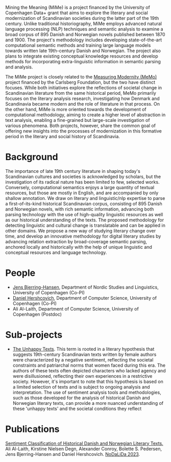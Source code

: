 Mining the Meaning (MiMe) is a project financed by the University of Copenhagen Data+ grant that aims to explore the literary and social modernization of Scandinavian societies during the latter part of the 19th century. Unlike traditional historiography, MiMe employs advanced natural language processing (NLP) techniques and semantic analysis to examine a broad corpus of 895 Danish and Norwegian novels published between 1870 and 1900. The project's methodology includes developing state-of-the-art computational semantic methods and training large language models towards written late 19th-century Danish and Norwegian. The project also plans to integrate existing conceptual knowledge resources and develop methods for incorporating extra-linguistic information in semantic parsing and analysis.

The MiMe project is closely related to the [Measuring Modernity (MeMo)](https://nors.ku.dk/english/research/projects/measuring-modernity/) project financed by the Carlsberg Foundation, but the two have distinct focuses. While both initiatives explore the reflections of societal change in Scandinavian literature from the same historical period, MeMo primarily focuses on the literary analysis research, investigating how Denmark and Scandinavia became modern and the role of literature in that process. On the other hand, MiMe is more oriented towards the development of computational methodology, aiming to create a higher level of abstraction in text analysis, enabling a fine-grained but large-scale investigation of various phenomena. Both projects, however, share the common goal of offering new insights into the processes of modernization in this formative period in the literary and social history of Scandinavia.

# Background
The importance of late 19th century literature in shaping today's Scandinavian cultures and
societies is acknowledged by scholars, but the investigation of its radical nature has been limited to
few, selected works. Conversely, computational semantics
enjoys a large quantity of textual resources, but those are mostly in English, and are accompanied
by only shallow annotation. We draw on literary and linguistic/nlp expertise to parse a
first-of-its-kind historical Scandinavian corpus, consisting of 895 Danish and Norwegian novels, with
rich semantic information, advancing both parsing technology with the use of high-quality linguistic
resources as well as our historical understanding of the texts. The proposed methodology for
detecting linguistic and cultural change is translatable and can be applied in other domains.
We propose a new way of studying literary change over time, and develop an
innovative methodology for digital literary studies by advancing relation extraction by broad-coverage semantic parsing,
anchored locally and historically with the help of unique linguistic and conceptual resources and language technology.

# People
- [Jens Bjerring-Hansen](https://nors.ku.dk/english/research/projects/measuring-modernity/?pure=da/persons/195540), Department of Nordic Studies and Linguistics, University of Copenhagen (Co-PI)
- [Daniel Hershcovich](https://danielhers.github.io/), Department of Computer Science, University of Copenhagen (Co-PI)
- Ali Al-Laith, Department of Computer Science, University of Copenhagen (Postdoc)

# Sub-projects
- [The Unhappy Texts](https://github.com/mime-memo/unhappy). This term is rooted in a literary hypothesis that suggests 19th-century Scandinavian texts written by female authors were characterized by a negative sentiment, reflecting the societal constraints and patriarchal norms that women faced during this era. The authors of these texts often depicted characters who lacked agency and were disillusioned, reflecting their own experiences in a restrictive society. However, it's important to note that this hypothesis is based on a limited selection of texts and is subject to ongoing analysis and interpretation. The use of sentiment analysis tools and methodologies, such as those developed for the analysis of historical Danish and Norwegian literary texts, can provide a more nuanced understanding of these 'unhappy texts' and the societal conditions they reflect

# Publications
[Sentiment Classification of Historical Danish and Norwegian Literary Texts.](https://aclanthology.org/2023.nodalida-1.34/) Ali Al-Laith, Kirstine Nielsen Degn, Alexander Conroy, Bolette S. Pedersen, Jens Bjerring-Hansen and Daniel Hershcovich. [NoDaLiDa 2023](nodalida2023.fo).
